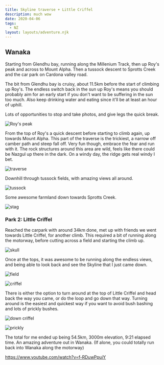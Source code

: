 ```yaml
---
title: Skyline traverse + Little Criffel
description: much wow
date: 2020-04-06
tags:
  - NZ
layout: layouts/adventure.njk
---
```


## Wanaka 

Starting from Glendhu bay, running along the Millenium Track, then up Roy's peak and across to Mount Alpha. Then a tussock descent to Sprotts Creek and the car park  on Cardona valley road.

The bit from Glendhu bay is cruisy, about 11.5km before the start of climbing up Roy's. The endless switch back in the sun up Roy's means you should probably aim for an early start if you don't want to be suffering in the sun too much. Also keep drinking water and eating since it'll be at least an hour of uphill. 

Lots of opportunities to stop and take photos, and give legs the quick break. 

![Roy's peak](https://lh3.googleusercontent.com/plwskfglgwB20Zz4yCVvO0AgqoP8fn4SywpGxSle6R7C29auZPdbcVP1M9C6PtNqSKEe5YQokpMY30F05-jfP7M9FDr04oQ1usjbBngF0OXcU9s1VtnTXD05f4v_-jCijt1M8Iv600ZuhjDBbOgZP8u412e0We2aHoCNNtrXzudgx1FXvuivnY15mXQSWT33p77Kn_QO6mKtCuqJd-yetROH5LF4wbf0UIOpKjvsbt24eR60F3NtO5u9Hu_pTEgalFknD_JZJcInZ12vXrN9ptoq5YoLO764MythD50_qkKmdZDeQeZI4rHvm5cREBVW9I-B4Z8NDs8kwknHwlt-PmulF7TsLRMnWvOy2sMQ3zmgQDprjc96edZvNkelUYHe4oMcoSotManKsuqWxA13zkYU0tVpKgDFYHLYb-M6BMHEohmjF7TKcnIm7_uVErX39hz_fx1a2d0qpX09kO8s7GWJdZvz-dLZTHhNWpLmc-cRmLcf_ObPblO2PcYwffVOwql6_nzFiJbkHf6UvMcmG8Runo2ve2rKKsrxJPBtUz88pvKXwzA7Nh2cAXUaPmp87Jdu2gWGFJyj7gwdzFu1hJ-bcX-9ncdjleKm0_VW95M_9JntleTigWGbpTy3JO-3yab3sDnYEtPFfhVEfJxC7QxONhh9nFBahiDixUyFfH-lbqI3fRrYu2ieWtUzaA=w2350-h1764-no)

From the top of Roy's a quick descent before starting to climb again, up towards Mount Alpha. This part of the traverse is the trickiest, a narrow off camber path and steep fall off. Very fun though, embrace the fear and run with it. The rock structures around this area are wild, feels like there could be Nazgul up there in the dark. On a windy day, the ridge gets real windy I bet.

![traverse](https://lh3.googleusercontent.com/bC2bvBfEL6AB4GZFDkbzLz1KyhVCb4psgq2DARpv31SRhSqq815kXUy44u06MVlotO8KLGzQKnll0ZtpgsOsGtAGb-BKh7cGVqDM3AprDDMzkRB3zNo6hYlnHan1r1XTaWGa0ws0plLRuR19lOksG-7X2cIlm562dV-L4IYFadK21misgVqToteNumvHHKMbTFT7tPD0fCETZrilt1G4w7w-83Eh5OU7AsxwP8DJPjkv5Z5GPsP3qK4ZJg633nwKO4qJmlDGpa31UzuLnmsM6EfV4SykAGPuX1DFN_72p2RchAQC_K2CfI0OunnqY47uJ_hmxYTyiBVDjejk9ha8MPSsOS-klAg8t-kUmr9Yc--JKI_bslGtv_JJYNt9rJKvREkXOQlseC3NAN6IBUHXR0M9pP686W9jgMbTNI9q6KUDJnoiWmOTfwPTBO0A0y1t_FXDyqVZv7xsFIFl8k1y0qDNEMNKU3xzNAR3LDwIWEyfSGlBvqTHw1ZFHmmqyWgvcvfwGPVwMu9QFeVwZ2xAEIKEA57_F8tJmGbFg_vaku84Dw6a4hmhe7-KBsByiafhi8DQYONyJHQfYfMpWvZUa6y3QTa0v32g2nsgnQu6YLRJskypiqXt7FSN37ZD41bj5OUH5Scg6iBOpZEF0HzDLjsuIjX2TsDqSbIu-DzdVVQCiuuMSkYkN9kabBofcw=w2350-h1764-no)

Downhill through tussock fields, with amazing views all around.

![tussock](https://lh3.googleusercontent.com/8cbIFY4Fjb7x5zuJdclDNxyilMYGV-fCVjFHlnBlBkyTmk4mgr2jWsfVKH71rbvEsrqFYnxuKE8O7lETyqTPSXUvvd6KBVnQ_BvYYAiXTr2WYRz4Q9zeIXKxXbHlnMTjjKC0y9AdAt_Kf0wZ3XCyPL9Ish1U7-hWz8OFx9gTuNqP30S4mVZi5_0Y2WkOH3LN4VMMA-xP82rNfXjlxdr-5-05OdrMjhx-1X8x2e8bytQo590aQHEH9aFoUNOiQU3vPkg8xyYwR3yVYgkKgF3Lv6OBiVDvofBWIh-1mK7Y5JeSB_2-yMXDdMHH027VTOIOQbl2_9WZDIjnRKHBUZE204QiO_QbXxEnjzV0nn_Lln1xMfFesvx8olSRuMIdS3t09tnUopGuQ1zkr8dplomusVQzkd5aXQV2L8ONaRPJLwAwGIBkrPgjwNFsfqNi2jcBIw4e_aZtk8ZY9vUni1GFm9YyM_NX5AqZh5NvxmSQvQg8fNir9jTX-r0g_6jKxZetccc_G8luxiLlcNgBBthrQAouBikcme97JVvomm3LPHzwDWnBfLW0GKhvf1j_J_B1zUJG9EG3NatF9CCqQ6ePINgpHwQkfCpo2Mi4-9TVi9o6EkIhLxo465Fa2R0XQOrTOg2jCyRGBnO5GSXlJFejtw3Jl0okRvx3JGhvs0XudlPsPYazrQj0CGqYWlY4HQ=w2350-h1764-no)

Some awesome farmland down towards Sprotts Creek. 

![stag](https://lh3.googleusercontent.com/hmbRS0FlHQC92B0zX7vUQhjJbGIseTx6XbjelJh5vVOCvo0y2c67NBxHJKRogcTAidn68bG4jL5iO6EEG7591bhyum6pCJeDhXMFSid8CZ855_pvTZ_YRo3__oLQWqRa0M9zpa0TfjFKBaGEC7haf6ZVqa6POcmdAs04Iq9DU8hDw_uSHVqnBcAogx0duO9AbPGhGVRQkyj50RqNU97ehvMeBth-8Pj0eb9TgNF4FmotRVIMJeq_HD2LUxX9dObG0ZJyXHUT1APtH8upqe8xQgSWLFofjPbnvHclsOSBvKyL_4ilxhJ5Z1buTCz3zjI-o2VtfiGZlpXvKfLmjcVXBOWVYzULmiEUH488SlEGqhS1MShoCKu4hBvchbOheTbdiQBqUGyoUK-Rj-B55pgSRQH7DCqurmFgVCmE7UYE50-CUKYu_ie7qBdxwFVbG0Mr-HuKoVIj57blr_PBV2YiEts3F6yPdU8Ck-qfUbiR4xXs9YGG4D0Fzd518RsU_76HmYuizX16HgdiOxMtiGUQXOj_L3u5CViysOYwLpz8upmtmVZJFXyf77dR7JU4v4p0fvLXzq_N1BFm1GL3Qzcf4DARf8zS9p4AjdnXKSxvizKZ9qdcPYV0K8W4KT_o4mgH8sTvzNQEiH6EH3sq7MpkCpTmwH-x-_u--3yu4hFkrdFbODEK0CJBB2Gg8CZFew=w2350-h1764-no)

### Park 2: Little Criffel
Reached the carpark with around 34km done, met up with friends we went towards Little Criffel, for another climb. This required a bit of running along the motorway, before cutting across a field and starting the climb up.

![skull](https://lh3.googleusercontent.com/gv5VjESx1ddmH1ueIAZxOGZLJXnjW58E8_9bJvL69vH61B_jun4pJ_Fl8-Ro52GJ-kVUlvicOM3rxpx9fIPk4zmTCDDjFeollHBbpcJRbi2-p0UwT35fQ2l92yWkchsQ6jOsYQjXTuFtxKG3OCtsWYaATM_W3qVFt3BqBuBFIi5KoQRkG7pk2MWgRtoDBy6EKFsv9mTkNkxYNapWssYuUXHhlyT66Jj3NKgTAwKOHwXeN-9y90BYpnxB00_DMfJeQQ06qtkMd8sapV8-rXBWGmsOy2MXWeOmFqV_SxzRBT7CfBHn-Vd6j5CTUVVKT9NiuiLq_EoM-CSRiRm6Iu6nXngYuCJZBPbmwlpgej-SI4fCrdW0nRe4vQGwMQOJQxTIazULHJu7S_J_HFFhyDe_7xCIG7deqdvwEev0zzaNeP9xiyDEVcWeCUNMUQYRkklMp18CbKetzayzR86_d7H0GMo4vOhOWlB2pX86vWCdyp4AqeO3W8V1G_RsZPTPdAhykzEF91XovcxLi1Ww3T6-Hhma3_dLS4Ta3-g1TVwGGxqgoCHLIVKarGaXH4kOnOoUI5RQYhViWgvA8KAvF-Egx2G7mQbZEypb8J9TZzm3QTx2GBnTObpBAwCBeYhZ05oKJJvlJM4DBy4_6AITa9p8s55sD6duS0Y06qFd_GI2mtv8Aj2SC51VyX6A6ogSvA=w1322-h1762-no)

Once at the tops, it was awesome to be running along the endless views, and being able to look back and see the Skyline that I just came down.

![field](https://lh3.googleusercontent.com/8U6ZGhe0rXs_2Lyg4YGlouP1KiQqkHCTZa37VofCwCU_D7bAyhYPjh3FDgMG2P0ki1L8iz4aWribaFDtS3inJBLbZCtf4umTLyjM-FoS8QQuFAlC0RGEwTddKCcWJTyQHmMS5ODyOH_q_rdAyi5zWBxPuWBd2PnQW9RQBOqYW-757j-abkz2uudUdbpkWyvTuth4JDytDoR9ricL_hQGQkHAtScy43S3Xk-zuh5B0QO8p1pTxHxJNOBLKJ95M-8APCgow3Eb8RI7pl17xKvQrXbbxoBtm7hfWFloKZiWTAJAxTlXefzlP93x5dXsDidkXnqBpDaQ7EmnDMadsxPFCaDb0sl0EMot6VwmbHWfnvVwxC8Y66JoiHRDER8N-TtOcTks9UeVXRNxFcW3tlS-aOonl-cxEDyVOLM5TfSFkgWrCYgKu26L3Ma4VC7mVio9WkNRLcYKPZKTHbrfC2GeMZCXTepsyOGZzxKBZC5islWxvbcl6eGAVhErY0KcGgw_6yuvu_sQTx4I-TvIPFt4WnOZOCySK3_F2GINBMge1v7J6UzVdQQ5_ZxGbxd_m7HiJQroCKx0OGW_8g-bNpIQ1pn9yRv-XkN9HAOTystI_bmXvdGCAvhRBMxrFTVe4OI0MRvXWyz9-TYG1HDkd9UCq84XMaUNJUVnuMeCJKlzc0LtMY9-XwIEdttRf7uWBg=w2350-h1764-no)

![criffel](https://lh3.googleusercontent.com/1wxRg67rFmgXtE03qRyoxYITsx8W_5nNmtwMhcqI__CWac2dW90hVtYbysCMNiOqHsQeITrT_8EQzGEzV4kQUD0eT7-0E3V7YXLJkARkH_xtWSFp4UneOyBhrbzvJxSldz9ip1nserF0T7aNVcC0KumMnMaa9CvQsZmNnECTKEYRg6w-Q6HoMPn-VK8rA9akBaVj8M3YnqpoyNGpoCbZRQKtX3XDcmoguc3d-5sKOloBBCd5ohGQUFfN_3-2iiJlfPNdHOWbMeI8hh_VIAyGJKxfoDvTheOxDcOHBEjZEmQWC69Nfr-Lh3wtb6zODGP7f7GiOhfxhEV06bmHn4ejBt2gk52U316UTsHwhBNxWOVqQ8RW25z20FL6XbPPidvMM6g8pgwrCCB4TAlcnLOpoNqly1QRVI9C0A_Ti87bRWIC8NUJnrWiFe5yJZzZpGVeX-kbxU4cwciatsKjK8p9IJ2SVg5n8T0ZU26w5qJjDU52dTw-KK5i7ga9LAwo0swTool2q_ZSiv_3MYSbQATPsg-OsKIpVjN-6pg4_7W94bl7QlLrUXx58Rrxpt8O-N5m5PE5eQxu7TmFWNs3ZB8j7wxcGI7YKF4pmcoYh1xXJwGsM700BhhYgeSYY5dyXabojIEBEecHGefzlJCHAz97oclwyXeOcukTcTh87Vo97vVyv5PZZm2xgslBv-rubA=w2350-h1764-no)

There is either the option to turn around at the top of Little Criffel and head back the way you came, or do the loop and go down that way. Turning around is the easiest and quickest way if you want to avoid bush bashing and lots of prickly bushes. 

![down criffel](https://lh3.googleusercontent.com/9CTveMZK2Z82tSRwNI4wFb0PXMyWmGMbjlmik7PdqPCBhiEKJQlHwXXGY0XMLREo2RUpuJdcQWDPGNCWjaKyCnlgBUI3CTM0aWhZHnF1XiFbIIDXrb47eswDDUX8TeCwNxSizIX7ywWBUqn59AwGW6i9_NxsLw_MxUcgvU4e4Mm1dZtFAB6y3vZ5hZWCNSgARtwVKxc-JIiUOLIfQvZtadyGdLHk3dxTYiCROm_zf12X_j1GkHt-5OblVoXiNUsRDvtdRN7dugxaw5xhTYJvJhkzcOcciKiKE5hh5BvNaNP_pFqI7g2D5PXFO2NCIEX-ihuZ-jel8tpEqjm5BOzYKcBQKh_vggnmB1bW4GH0tJ7Yxcf-gsDIKAFKTeZ7h27iTowyGmf2KL8xK810yElZctASg1Z78D5A7wZUTQ4hVP1l_Te5rKU4uXrGJM3ZsTOzQTtkcD04DHygcxgfL7g0r_GzuqHJAXgspEgazXJch9Ul6Jw4wrfMHGtV366Yi4IS9YZhmw5oxpVpx_BaTombfvaTfkIHoh4rTaxN_-MBXWgEKN6hWk3MY3mpBLPXI7VAf6FHANrS3xgXBCQRcYvta4Kq6qtCDWk2Ku1tJAeNFKJ1Z5Ia7-PcRukU_gFKsANBrvVlnsL36TBLJx_VUqofvIdFZRVpRIx82oN1bZZ7WvddE_rSmrEIQ1KEjME6uw=w2350-h1764-no)

![prickly](https://lh3.googleusercontent.com/h9jZdKip91sZ9FG0OUsdyl7Y_YKToDw9bev1MpPH5hYdAVf7dPjqOBOmhpNaPSTzPtM1MOflOIWRKQNjsz4-h6UI2jVE9vEuwo3XI7D4h6bpbjkJMnXUQrqH4-XyP55SR41omevJdPCSno5kphm8E676biEq33-p2nZRp-oALsNy6xIpG1vKL7L0PjH4V8vVSrQXcmxVadx1HHcpio6YEfbsnUyasXqx2eHtbkT7zXKJ5TeO8A57mdbpr0vtL-cOieHGaBSJtMi3HQzkceqzCMlGi89b3_ZrpA_hrye6zA4oqyPVhB5EZ-I3iLTWtDIcBKy-PlBfESg3WPjghfYiEmekn1fvg8Id6tH0zVlc7l2stRZIiauaRHTpeGTgW5fPHLAc9vkN8R6L_8aM2tv-JRfohSfmZRmm-tVrVQ2XF2QYUJQGY5U8S07mND0alpdVvQKtnIMTO2J_wLn9XH07HSYGsS16lN0Ghd7EahAomHypXMqUmi8oyNN0Lp-RuD6oWZuVYskN625STHpM8Uhh5OYWo8_jFqBkF9ydQ1KCzbCZHX6NSWV1l0gGcQqSirt5hiOmloPR5iTkAVc38jTh2ADoSI8gqcqu_HLZX3fAoOWfGjzdZS-nHJMoKQptLx1ZDL51cInF4xeTR8xR3Gy1xaHaw_lQCW7urRI7-U10J8C41efoL0TpOzg9yUA8PA=w1322-h1762-no)

The total for me ended up being 54.5km, 3000m elevation, 9:21 elapsed time.
An amazing adventure out in Wanaka. (If alone, you could totally run back into Wanaka along the motorway)

https://www.youtube.com/watch?v=f-RDuwPpuiY
